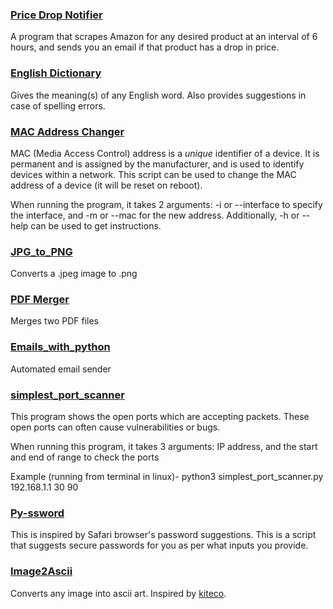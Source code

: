### [Price Drop Notifier](https://github.com/arushia14/Python-Scripting/tree/master/Price%20Drop%20Notifier)
A program that scrapes Amazon for any desired product at an interval of 6 hours, and sends you an email if that product has a drop in price.

### [English Dictionary](https://github.com/arushia14/Python-Scripting/tree/master/English%20Dictionary)
Gives the meaning(s) of any English word. Also provides suggestions in case of spelling errors. 

### [MAC Address Changer](https://github.com/arushia14/Python-Scripting/tree/master/mac_address_changer)
MAC (Media Access Control) address is a *unique* identifier of a device. It is permanent and is assigned by the manufacturer, and is used to identify devices 
within a network. This script can be used to change the MAC address of a device (it will be reset on reboot).

When running the program, it takes 2 arguments:
-i or --interface to specify the interface, and -m or --mac for the new address. 
Additionally, -h or --help can be used to get instructions.

### [JPG_to_PNG](https://github.com/arushia14/Python-Scripting/tree/master/JPEG_to_PNG)
Converts a .jpeg image to .png

### [PDF Merger](https://github.com/arushia14/Python-Scripting/tree/master/PDF%20Merger)
Merges two PDF files

### [Emails_with_python](https://github.com/arushia14/Python-Scripting/tree/master/Emails_with_python)
Automated email sender 

### [simplest_port_scanner](https://github.com/arushia14/Python-Scripting/blob/master/simplest_port_scanner.py)
This program shows the open ports which are accepting packets. These open ports can often cause vulnerabilities or bugs. 

When running this program, it takes 3 arguments: IP address, and the start and end of range to check the ports

Example (running from terminal in linux)-
python3 simplest_port_scanner.py 192.168.1.1 30 90

### [Py-ssword](https://github.com/arushia14/Python-Scripting/blob/master/Py-ssword.py)
This is inspired by Safari browser's password suggestions. This is a script that suggests secure passwords for you as per what inputs you provide.

### [Image2Ascii](https://github.com/arushia14/Python-Scripting/blob/master/Image2Ascii.py)
Converts any image into ascii art. Inspired by [kiteco](https://github.com/kiteco).
